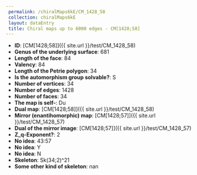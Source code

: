 ```yaml
--- 
 permalink: /chiralMaps6kE/CM_1428_58 
 collection: chiralMaps6kE
 layout: dataEntry
 title: Chiral maps up to 6000 edges - CM[1428;58]
---
```


- **ID**: [CM[1428;58]]({{ site.url }}/test/CM_1428_58)
- **Genus of the underlying surface**: 681
- **Length of the face**: 84
- **Valency**: 84
- **Length of the Petrie polygon**: 34
- **Is the automorphism group solvable?**: S
- **Number of vertices**: 34
- **Number of edges**: 1428
- **Number of faces**: 34
- **The map is self-**: Du
- **Dual map**: [CM[1428;58]]({{ site.url }}/test/CM_1428_58)
- **Mirror (enantihomorphic) map**: [CM[1428;57]]({{ site.url }}/test/CM_1428_57)
- **Dual of the mirror image**: [CM[1428;57]]({{ site.url }}/test/CM_1428_57)
- **Z_q-Exponent?**: 2
- **No idea**:  43:57
- **No idea**: Y
- **No idea**: N
- **Skeleton**: Sk(34;2)^21
- **Some other kind of skeleton**: nan
